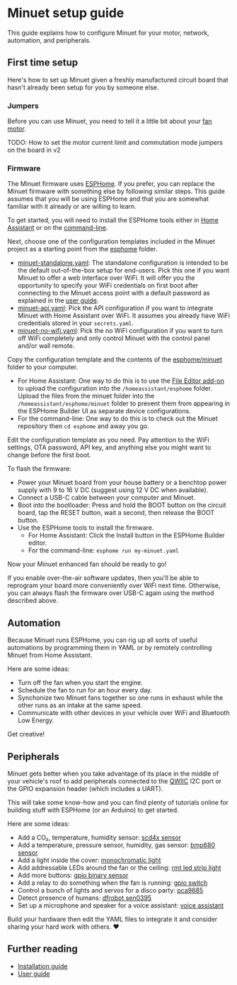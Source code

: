 # Minuet setup guide

This guide explains how to configure Minuet for your motor, network, automation, and peripherals.

## First time setup

Here's how to set up Minuet given a freshly manufactured circuit board that hasn't already been setup for you by someone else.

### Jumpers

Before you can use Minuet, you need to tell it a little bit about your [fan motor](fan-motor-guide.md).

TODO: How to set the motor current limit and commutation mode jumpers on the board in v2

### Firmware

The Minuet firmware uses [ESPHome](https://esphome.io/).  If you prefer, you can replace the Minuet firmware with something else by following similar steps.  This guide assumes that you will be using ESPHome and that you are somewhat familiar with it already or are willing to learn.

To get started, you will need to install the ESPHome tools either in [Home Assistant](https://esphome.io/guides/getting_started_hassio) or on the [command-line](https://esphome.io/guides/getting_started_command_line).

Next, choose one of the configuration templates included in the Minuet project as a starting point from the [esphome](../esphome) folder.

- [minuet-standalone.yaml](../esphome/minuet-standalone.yaml): The standalone configuration is intended to be the default out-of-the-box setup for end-users.  Pick this one if you want Minuet to offer a web interface over WiFi.  It will offer you the opportunity to specify your WiFi credentials on first boot after connecting to the Minuet access point with a default password as explained in the [user guide](user-guide.md).
- [minuet-api.yaml](../esphome/minuet-api.yaml): Pick the API configuration if you want to integrate Minuet with Home Assistant over WiFi.  It assumes you already have WiFi credentials stored in your `secrets.yaml`.
- [minuet-no-wifi.yaml](../esphome/minuet-no-wifi.yaml): Pick the no WiFi configuration if you want to turn off WiFi completely and only control Minuet with the control panel and/or wall remote.

Copy the configuration template and the contents of the [esphome/minuet](../esphome/minuet) folder to your computer.

- For Home Assistant: One way to do this is to use the [File Editor add-on](https://github.com/home-assistant/addons/blob/master/configurator/DOCS.md) to upload the configuration into the `/homeassistant/esphome` folder.  Upload the files from the minuet folder into the `/homeassistant/esphome/minuet` folder to prevent them from appearing in the ESPHome Builder UI as separate device configurations.
- For the command-line: One way to do this is to check out the Minuet repository then `cd esphome` and away you go.

Edit the configuration template as you need.  Pay attention to the WiFi settings, OTA password, API key, and anything else you might want to change before the first boot.

To flash the firmware:

- Power your Minuet board from your house battery or a benchtop power supply with 9 to 16 V DC (suggest using 12 V DC when available).
- Connect a USB-C cable between your computer and Minuet.
- Boot into the bootloader: Press and hold the BOOT button on the circuit board, tap the RESET button, wait a second, then release the BOOT button.
- Use the ESPHome tools to install the firmware.
    - For Home Assistant: Click the Install button in the ESPHome Builder editor.
    - For the command-line: `esphome run my-minuet.yaml`

Now your Minuet enhanced fan should be ready to go!

If you enable over-the-air software updates, then you'll be able to reprogram your board more conveniently over WiFi next time.  Otherwise, you can always flash the firmware over USB-C again using the method described above.

## Automation

Because Minuet runs ESPHome, you can rig up all sorts of useful automations by programming them in YAML or by remotely controlling Minuet from Home Assistant.

Here are some ideas:

- Turn off the fan when you start the engine.
- Schedule the fan to run for an hour every day.
- Synchonize two Minuet fans together so one runs in exhaust while the other runs as an intake at the same speed.
- Communicate with other devices in your vehicle over WiFi and Bluetooth Low Energy.

Get creative!

## Peripherals

Minuet gets better when you take advantage of its place in the middle of your vehicle's roof to add peripherals connected to the [QWIIC](https://www.sparkfun.com/qwiic) I2C port or the GPIO expansion header (which includes a UART).

This will take some know-how and you can find plenty of tutorials online for building stuff with ESPHome (or an Arduino) to get started.

Here are some ideas:

- Add a CO₂, temperature, humidity sensor: [scd4x sensor](https://esphome.io/components/sensor/scd4x.html)
- Add a temperature, pressure sensor, humidity, gas sensor: [bmp680 sensor](https://esphome.io/components/sensor/bme680)
- Add a light inside the cover: [monochromatic light](https://esphome.io/components/light/monochromatic)
- Add addressable LEDs around the fan or the ceiling: [rmt led strip light](https://esphome.io/components/light/esp32_rmt_led_strip)
- Add more buttons: [gpio binary sensor](https://esphome.io/components/binary_sensor/gpio)
- Add a relay to do something when the fan is running: [gpio switch](https://esphome.io/components/switch/gpio)
- Control a bunch of lights and servos for a disco party: [pca9685](https://esphome.io/components/output/pca9685)
- Detect presence of humans: [dfrobot sen0395](https://esphome.io/components/dfrobot_sen0395)
- Set up a microphone and speaker for a voice assistant: [voice assistant](https://esphome.io/components/voice_assistant.html)

Build your hardware then edit the YAML files to integrate it and consider sharing your hard work with others. ❤️

## Further reading

- [Installation guide](installation-guide.md)
- [User guide](user-guide.md)
